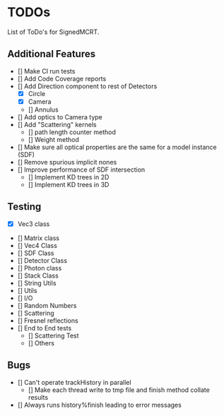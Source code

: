 # TODOs

List of ToDo's for SignedMCRT.

## Additional Features

- [] Make CI run tests
- [] Add Code Coverage reports
- [] Add Direction component to rest of Detectors
    - [x] Circle
    - [x] Camera
    - [] Annulus
- [] Add optics to Camera type
- [] Add "Scattering" kernels
    - [] path length counter method
    - [] Weight method
- [] Make sure all optical properties are the same for a model instance (SDF)
- [] Remove spurious implicit nones
- [] Improve performance of SDF intersection
    - [] Implement KD trees in 2D
    - [] Implement KD trees in 3D


## Testing

- [x] Vec3 class
- [] Matrix class
- [] Vec4 Class
- [] SDF Class
- [] Detector Class
- [] Photon class
- [] Stack Class
- [] String Utils
- [] Utils
- [] I/O
- [] Random Numbers
- [] Scattering
- [] Fresnel reflections
- [] End to End tests
    - [] Scattering Test
    - [] Others

## Bugs

- [] Can't operate trackHistory in parallel
    - [] Make each thread write to tmp file and finish method collate results
- [] Always runs history%finish leading to error messages